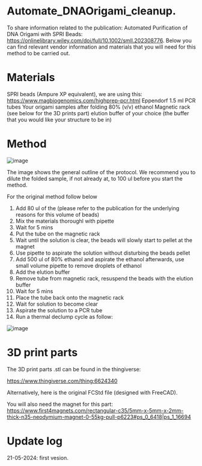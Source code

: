 # Automate_DNAOrigami_cleanup.
To share information related to the publication: Automated Purification of DNA Origami with SPRI Beads: https://onlinelibrary.wiley.com/doi/full/10.1002/smll.202308776. Below you can find relevant vendor information and materials that you will need for this method to be carried out.

# Materials
SPRI beads (Ampure XP equivalent), we are using this: https://www.magbiogenomics.com/highprep-pcr.html
Eppendorf 1.5 ml
PCR tubes
Your origami samples after folding
80% (v/v) ethanol
Magnetic rack (see below for the 3D prints part)
elution buffer of your choice (the buffer that you would like your structure to be in)

# Method
![image](https://github.com/chalmers4c/Automate_DNAOrigami_cleanup./assets/97460687/5072986a-6536-42ed-a95c-2da0189e2537)

The image shows the general outline of the protocol.
We recommend you to dilute the folded sample, if not already at, to 100 ul before you start the method.

For the original method follow below
1. Add 80 ul of the (please refer to the publication for the underlying reasons for this volume of beads)
2. Mix the materials thoroughl with pipette
3. Wait for 5 mins
4. Put the tube on the magnetic rack
5. Wait until the solution is clear, the beads will slowly start to pellet at the magnet
6. Use pipette to aspirate the solution without disturbing the beads pellet
7. Add 500 ul of 80% ethanol and aspirate the ethanol afterwards, use small volume pipette to remove droplets of ethanol
8. Add the elution buffer
9. Remove tube from magnetic rack, resuspend the beads with the elution buffer
10. Wait for 5 mins
11. Place the tube back onto the magnetic rack
12. Wait for solution to become clear
13. Aspirate the solution to a PCR tube
14. Run a thermal declump cycle as follow:

![image](https://github.com/chalmers4c/Automate_DNAOrigami_cleanup./assets/97460687/3e209a89-b9c3-4db6-a38b-e5c3b96167a1)

# 3D print parts
The 3D print parts .stl can be found in the thingiverse:

https://www.thingiverse.com/thing:6624340

Alternatively, here is the original FCStd file (designed with FreeCAD).

You will also need the magnet for this part: https://www.first4magnets.com/rectangular-c35/5mm-x-5mm-x-2mm-thick-n35-neodymium-magnet-0-55kg-pull-p6223#ps_0_6418|ps_1_16694

# Update log
21-05-2024: first vesion.
